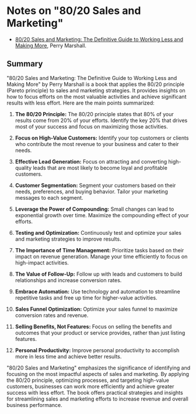 # Notes on "80/20 Sales and Marketing"

* [80/20 Sales and Marketing: The Definitive Guide to Working Less and Making More](https://amzn.to/43OTP5R), Perry Marshall.

## Summary

"80/20 Sales and Marketing: The Definitive Guide to Working Less and Making More" by Perry Marshall is a book that applies the 80/20 principle (Pareto principle) to sales and marketing strategies. It provides insights on how to focus efforts on the most valuable activities and achieve significant results with less effort. Here are the main points summarized:

1. **The 80/20 Principle:** The 80/20 principle states that 80% of your results come from 20% of your efforts. Identify the key 20% that drives most of your success and focus on maximizing those activities.

2. **Focus on High-Value Customers:** Identify your top customers or clients who contribute the most revenue to your business and cater to their needs.

3. **Effective Lead Generation:** Focus on attracting and converting high-quality leads that are most likely to become loyal and profitable customers.

4. **Customer Segmentation:** Segment your customers based on their needs, preferences, and buying behavior. Tailor your marketing messages to each segment.

5. **Leverage the Power of Compounding:** Small changes can lead to exponential growth over time. Maximize the compounding effect of your efforts.

6. **Testing and Optimization:** Continuously test and optimize your sales and marketing strategies to improve results.

7. **The Importance of Time Management:** Prioritize tasks based on their impact on revenue generation. Manage your time efficiently to focus on high-impact activities.

8. **The Value of Follow-Up:** Follow up with leads and customers to build relationships and increase conversion rates.

9. **Embrace Automation:** Use technology and automation to streamline repetitive tasks and free up time for higher-value activities.

10. **Sales Funnel Optimization:** Optimize your sales funnel to maximize conversion rates and revenue.

11. **Selling Benefits, Not Features:** Focus on selling the benefits and outcomes that your product or service provides, rather than just listing features.

12. **Personal Productivity:** Improve personal productivity to accomplish more in less time and achieve better results.

"80/20 Sales and Marketing" emphasizes the significance of identifying and focusing on the most impactful aspects of sales and marketing. By applying the 80/20 principle, optimizing processes, and targeting high-value customers, businesses can work more efficiently and achieve greater success with less effort. The book offers practical strategies and insights for streamlining sales and marketing efforts to increase revenue and overall business performance.


